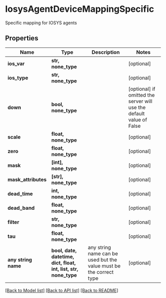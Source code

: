# IosysAgentDeviceMappingSpecific

Specific mapping for IOSYS agents

## Properties
Name | Type | Description | Notes
------------ | ------------- | ------------- | -------------
**ios_var** | **str, none_type** |  | [optional] 
**ios_type** | **str, none_type** |  | [optional] 
**down** | **bool, none_type** |  | [optional]  if omitted the server will use the default value of False
**scale** | **float, none_type** |  | [optional] 
**zero** | **float, none_type** |  | [optional] 
**mask** | **[int], none_type** |  | [optional] 
**mask_attributes** | **[str], none_type** |  | [optional] 
**dead_time** | **int, none_type** |  | [optional] 
**dead_band** | **float, none_type** |  | [optional] 
**filter** | **str, none_type** |  | [optional] 
**tau** | **float, none_type** |  | [optional] 
**any string name** | **bool, date, datetime, dict, float, int, list, str, none_type** | any string name can be used but the value must be the correct type | [optional]

[[Back to Model list]](../README.md#documentation-for-models) [[Back to API list]](../README.md#documentation-for-api-endpoints) [[Back to README]](../README.md)


